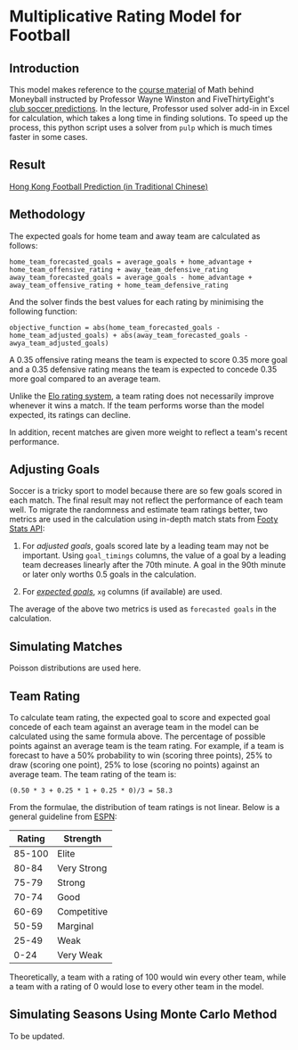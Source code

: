 # Multiplicative Rating Model for Football

## Introduction
This model makes reference to the [course material](https://www.coursera.org/learn/mathematics-sport/lecture/nR8wd/8-4-multiplicative-rating-models-for-soccer) of Math behind Moneyball instructed by Professor Wayne Winston and FiveThirtyEight's [club soccer predictions](https://projects.fivethirtyeight.com/soccer-predictions). In the lecture, Professor used solver add-in in Excel for calculation, which takes a long time in finding solutions. To speed up the process, this python script uses a solver from `pulp` which is much times faster in some cases.

## Result
[Hong Kong Football Prediction (in Traditional Chinese)](https://docs.google.com/spreadsheets/d/1mlWjjkJEDogGUujwi0ShMBhc36J1-il67fTG8ldaZqg/)

## Methodology
The expected goals for home team and away team are calculated as follows:
```
home_team_forecasted_goals = average_goals + home_advantage + home_team_offensive_rating + away_team_defensive_rating
away_team_forecasted_goals = average_goals - home_advantage + away_team_offensive_rating + home_team_defensive_rating
```
And the solver finds the best values for each rating by minimising the following function:
```
objective_function = abs(home_team_forecasted_goals - home_team_adjusted_goals) + abs(away_team_forecasted_goals - awya_team_adjusted_goals)
```
A 0.35 offensive rating means the team is expected to score 0.35 more goal and a 0.35 defensive rating means the team is expected to concede 0.35 more goal compared to an average team.

Unlike the 
[Elo rating system](https://en.wikipedia.org/wiki/Elo_rating_system), a team rating does not necessarily improve whenever it wins a match. If the team performs worse than the model expected, its ratings can decline.

In addition, recent matches are given more weight to reflect a team's recent performance.

## Adjusting Goals
Soccer is a tricky sport to model because there are so few goals scored in each match. The final result may not reflect the performance of each team well. To migrate the randomness and estimate team ratings better, two metrics are used in the calculation using in-depth match stats from [Footy Stats API](https://docs.footystats.org/):

1. For *adjusted goals*, goals scored late by a leading team may not be important. Using `goal_timings` columns, the value of a goal by a leading team decreases linearly after the 70th minute. A goal in the 90th minute or later only worths 0.5 goals in the calculation.

2. For [*expected goals*](https://youtu.be/w7zPZsLGK18), `xg` columns (if available) are used.

The average of the above two metrics is used as `forecasted goals` in the calculation.


## Simulating Matches
Poisson distributions are used here.

## Team Rating
To calculate team rating, the expected goal to score and expected goal concede of each team against an average team in the model can be calculated using the same formula above. The percentage of possible points against an average team is the team rating. For example, if a team is forecast to have a 50% probability to win (scoring three points), 25% to draw (scoring one point), 25% to lose (scoring no points) against an average team. The team rating of the team is:
```
(0.50 * 3 + 0.25 * 1 + 0.25 * 0)/3 = 58.3
```
From the formulae, the distribution of team ratings is not linear. Below is a general guideline from [ESPN](https://www.espn.com/world-cup/story/_/id/4447078/ce/us/guide-espn-spi-ratings):

Rating | Strength
--- | ---
85-100 | Elite
80-84 | Very Strong
75-79 | Strong
70-74| Good
60-69| Competitive
50-59| Marginal
25-49| Weak
0-24| Very Weak

Theoretically, a team with a rating of 100 would win every other team, while a team with a rating of 0 would lose to every other team in the model.

## Simulating Seasons Using Monte Carlo Method
To be updated.
